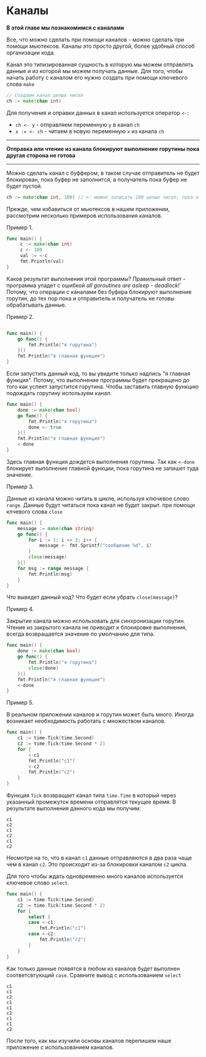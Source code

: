 # Каналы

**В этой главе мы познакомимся с каналами**

Все, что можно сделать при помощи каналов - можно сделать при помощи мьютексов. Каналы это просто
другой, более удобный способ организации кода.

Канал это типизированная сущность в которую мы можем отправлять данные и из которой мы можем получать данные. Для того, чтобы начать работу с каналом его нужно создать при помощи ключевого слова `make`

```go
// Создаем канал целых чисел
ch := make(chan int)
```

Для получения и оправки данных в канал используется оператор `<-`:

- ```ch <- y``` - отправляем переменную `y` в канал `ch`
- ```x := <- ch``` - читаем в новую переменную `x` из канала `ch`

---
**Отправка или чтение из канала блокируют выполнение горутины пока другая сторона не готова**

---

Можно сделать канал с буффером, в таком случае отправитель не будет блокирован, пока буфер не заполнится, а получатель пока буфер не будет пустой.

```go
ch := make(chan int, 100) // <- можно записать 100 целых чисел, пока отправитель не будет блокирован
```

Прежде, чем избавиться от мьютексов в нашем приложении, рассмотрим несколько примеров использования каналов.

Пример 1.

```go
func main() {
     c := make(chan int)
     c <- 100
     val := <-c
     fmt.Println(val)
}
```

Каков результат выполнения этой программы? Правильный ответ - программа упадет с ошибкой *all goroutines are asleep - deadlock!`*
Потому, что операции с каналами без буфера блокируют выполнение горутин, до тех пор пока и отправитель и получатель не готовы обрабатывать данные.

Пример 2.

```go

func main() {
	go func() {
		fmt.Println("я горутина")
	}()
	fmt.Println("я главная функция")
}
```

Если запустить данный код, то вы увидите только надпись "я главная функция". Потому, что выполнение
программы будет прекращено до того как успеет запустится горутина. Чтобы заставить главную функцию подождать горутину используем канал.

```go
func main() {
	done := make(chan bool)
	go func() {
		fmt.Println("я горутина")
		done <- true
	}()
	fmt.Println("я главная функция")
	<-done
}
```

Здесь главная функция дождется выполнения горутины. Так как `<-done` блокирует выполнение главной функции, пока горутина не запишет туда значение.

Пример 3.

Данные из канала можно читать в цикле, используя ключевое слово `range`. Данные будут читаться пока канал не будет закрыт.
при помощи клчевого слова `close`

```go
func main() {
	message := make(chan string)
	go func() {
		for i := 1; i <= 3; i++ {
			message <- fmt.Sprintf("сообщение %d", i)
		}
		close(message)
	}()
	for msg := range message {
		fmt.Println(msg)
	}
}
```

Что выведет данный код? Что будет если убрать `close(message)`?

Пример 4.

Закрытие канала можно использовать для синхронизации горутин. Чтение из закрытого канала не приводит к блокировке выполнения, всегда возвращается значение по умолчанию для типа.

```go
func main() {
	done := make(chan bool)
	go func() {
		fmt.Println("я горутина")
		close(done)
	}()
	fmt.Println("я главная функция")
	<-done
}
```

Пример 5.

В реальном приложении каналов и горутин может быть много. Иногда возникает необходимость работать
с множеством каналов.

```go
func main() {
	c1 := time.Tick(time.Second)
	c2 := time.Tick(time.Second * 2)
	for {
		<-c1
		fmt.Println("c1")
		<-c2
		fmt.Println("c2")
	}
}
```

Функция `Tick` возвращает канал типа `time.Time` в который через указанный промежуток времени отправлятся текущее время. В результате выполнения данного кода мы получим:

```
c1
c2
c1
c2
c1
c2
```

Несмотря на то, что в канал `c1` данные отправляются в два раза чаще чем в канал `c2`. Это происходит из-за блокировки каналом `c2` цикла.

Для того чтобы ждать одновременно много каналов используется ключевое слово `select`.


```go
func main() {
	c1 := time.Tick(time.Second)
	c2 := time.Tick(time.Second * 2)
	for {
		select {
		case <-c1:
			fmt.Println("c1")
		case <-c2:
			fmt.Println("c2")
		}
	}
}
```
Как только данные появятся в любом из каналов будет выполнен соответсвтующий `case`. Сравните вывод
с использованием `select`

```
c1
c1
c2
c1
c1
c2
c1
c1
c2
```

После того, как мы изучили основы каналов перепишем наше приложение с использованием каналов.

